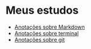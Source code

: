 # Meus estudos

- [Anotações sobre Markdown](https://github.com/CintiaBarros/meus-estudos/blob/master/markdown.md)
- [Anotações sobre terminal](https://github.com/CintiaBarros/meus-estudos/blob/master/Anota%C3%A7%C3%B5essobreterminal.md)
- [Anotações sobre git](https://github.com/CintiaBarros/meus-estudos/blob/master/anota%C3%A7%C5%8Desgit.md)
